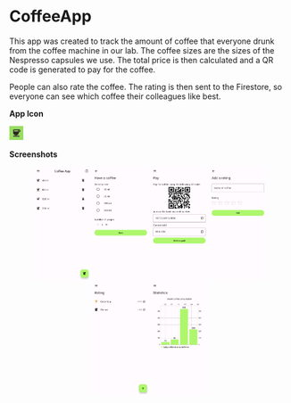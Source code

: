# CoffeeApp

This app was created to track the amount of coffee that everyone drunk from the coffee machine in our lab. The coffee sizes are the sizes of the Nespresso capsules we use. The total price is then calculated and a QR code is generated to pay for the coffee. 

People can also rate the coffee. The rating is then sent to the Firestore, so everyone can see which coffee their colleagues like best.

**App Icon**

<img src="release_assets/app_icon.png"  width="5%">

**Screenshots**
<p align="center">
<img src="release_assets/screenshot_1.png"  width="20%">
<img src="release_assets/screenshot_2.png"  width="20%">
<img src="release_assets/screenshot_3.png"  width="20%">

<img src="release_assets/screenshot_4.png"  width="20%">
<img src="release_assets/screenshot_5.png"  width="20%">
<img src="release_assets/screenshot_6.png"  width="20%">
</p>

